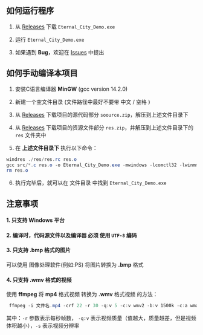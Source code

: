 
## 如何运行程序
1. 从 [Releases](https://github.com/SyrieYume/Eternal_City_Demo/releases/latest) 下载 `Eternal_City_Demo.exe`

2. 运行 `Eternal_City_Demo.exe`

3. 如果遇到 **Bug**，欢迎在 [Issues](https://github.com/SyrieYume/Eternal_City_Demo/issues) 中提出

## 如何手动编译本项目
1. 安装C语言编译器 **MinGW** (gcc version 14.2.0)

2. 新建一个空文件目录 (文件路径中最好不要带 中文 / 空格 )

3. 从 [Releases](https://github.com/SyrieYume/Eternal_City_Demo/releases/latest) 下载项目的源代码部分 `soource.zip`，解压到上述文件目录下

4. 从 [Releases](https://github.com/SyrieYume/Eternal_City_Demo/releases/latest) 下载项目的资源文件部分 `res.zip`，并解压到上述文件目录下的 `res` 文件夹中

5. 在 **上述文件目录下** 执行以下命令：

```powershell
windres ./res/res.rc res.o
gcc src/*.c res.o -o Eternal_City_Demo.exe -mwindows -lcomctl32 -lwinmm
rm res.o
```

6. 执行完毕后，就可以在 文件目录 中找到 `Eternal_City_Demo.exe`


## 注意事项
#### 1. 只支持 Windows 平台

#### 2. 编译时，代码源文件以及编译器 **必须** 使用 `UTF-8` 编码

#### 3. 只支持 **.bmp** 格式的图片
   可以使用 图像处理软件(例如:PS) 将图片转换为 **.bmp** 格式

#### 4. 只支持 **.wmv** 格式的视频  
   使用 **ffmpeg** 将 **mp4** 格式视频 转换为 **.wmv** 格式视频 的方法：
   ```powershell
    ffmpeg -i 文件名.mp4 -crf 22 -r 30 -q:v 5 -c:v wmv2 -b:v 1500k -c:a wmav2 -b:a 192k -s 1920x1080 文件名.wmv
   ```
   其中：`-r` 参数表示每秒帧数， `-q:v` 表示视频质量（值越大，质量越差，但是视频体积越小），`-s` 表示视频分辨率


